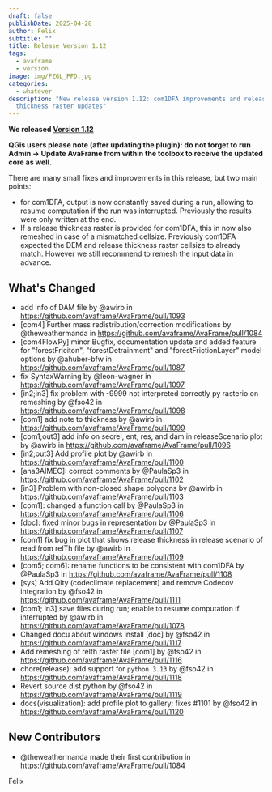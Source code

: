```yaml
---
draft: false
publishDate: 2025-04-28
author: Felix
subtitle: ""
title: Release Version 1.12
tags:
  - avaframe
  - version
image: img/FZGL_PFD.jpg
categories:
  - whatever
description: "New release version 1.12: com1DFA improvements and release
  thickness raster updates"
---
```


**We released [Version 1.12](https://github.com/avaframe/AvaFrame/releases/tag/1.12)** 

**QGis users please note (after updating the plugin): do not forget to run Admin -> Update AvaFrame from within the 
toolbox to receive the updated core as well.** 

There are many small fixes and improvements in this release, but two main points:
- for com1DFA, output is now constantly saved during a run, allowing to resume computation if the run was interrupted. Previously the results were only written at the end.
- If a release thickness raster is provided for com1DFA, this in now also remeshed in case of a mismatched cellsize. Previously com1DFA expected the DEM and release thickness raster cellsize to already match. However we still recommend to remesh the input data in advance. 

## What's Changed
* add info of DAM file by @awirb in https://github.com/avaframe/AvaFrame/pull/1093
* [com4] Further mass redistribution/correction modifications by @theweathermanda in https://github.com/avaframe/AvaFrame/pull/1084
* [com4FlowPy] minor Bugfix, documentation update and added feature for "forestFriciton", "forestDetrainment" and "forestFrictionLayer" model options by @ahuber-bfw in https://github.com/avaframe/AvaFrame/pull/1087
* fix SyntaxWarning by @leon-wagner in https://github.com/avaframe/AvaFrame/pull/1097
* [in2;in3] fix problem with -9999 not interpreted correctly py rasterio on remeshing by @fso42 in https://github.com/avaframe/AvaFrame/pull/1098
* [com1] add note to thickness by @awirb in https://github.com/avaframe/AvaFrame/pull/1099
* [com1;out3] add info on secrel, ent, res, and dam in releaseScenario plot by @awirb in https://github.com/avaframe/AvaFrame/pull/1096
* [in2;out3] Add profile plot by @awirb in https://github.com/avaframe/AvaFrame/pull/1100
* [ana3AIMEC]: correct comments by @PaulaSp3 in https://github.com/avaframe/AvaFrame/pull/1102
* [in3] Problem with non-closed shape polygons  by @awirb in https://github.com/avaframe/AvaFrame/pull/1103
* [com1]: changed a function call by @PaulaSp3 in https://github.com/avaframe/AvaFrame/pull/1106
* [doc]: fixed minor bugs in representation by @PaulaSp3 in https://github.com/avaframe/AvaFrame/pull/1107
* [com1] fix bug in plot that shows release thickness in release scenario of read from relTh file by @awirb in https://github.com/avaframe/AvaFrame/pull/1109
* [com5; com6]: rename functions to be consistent with com1DFA by @PaulaSp3 in https://github.com/avaframe/AvaFrame/pull/1108
* [sys] Add Qlty (codeclimate replacement) and remove Codecov integration by @fso42 in https://github.com/avaframe/AvaFrame/pull/1111
* [com1; in3] save files during run;  enable to resume computation if interrupted  by @awirb in https://github.com/avaframe/AvaFrame/pull/1078
* Changed docu about windows install [doc] by @fso42 in https://github.com/avaframe/AvaFrame/pull/1117
* Add remeshing of relth raster file [com1] by @fso42 in https://github.com/avaframe/AvaFrame/pull/1116
* chore(release): add support for `python 3.13` by @fso42 in https://github.com/avaframe/AvaFrame/pull/1118
* Revert source dist python  by @fso42 in https://github.com/avaframe/AvaFrame/pull/1119
* docs(visualization): add profile plot to gallery; fixes #1101 by @fso42 in https://github.com/avaframe/AvaFrame/pull/1120

## New Contributors
* @theweathermanda made their first contribution in https://github.com/avaframe/AvaFrame/pull/1084

Felix
